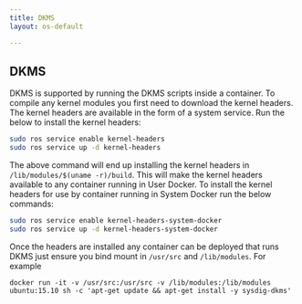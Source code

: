 ```yaml
---
title: DKMS
layout: os-default

---
```


## DKMS

DKMS is supported by running the DKMS scripts inside a container.  To compile any kernel modules you first need to download the kernel headers.  The kernel headers are available in the form of a system service.  Run the below to install the kernel headers:

```sh
sudo ros service enable kernel-headers
sudo ros service up -d kernel-headers
```

The above command will end up installing the kernel headers in `/lib/modules/$(uname -r)/build`.  This will make the kernel headers available to any container running in User Docker.  To install the kernel headers for use by container running in System Docker run the below commands:

```sh
sudo ros service enable kernel-headers-system-docker
sudo ros service up -d kernel-headers-system-docker
```

Once the headers are installed any container can be deployed that runs DKMS just ensure you bind mount in `/usr/src` and `/lib/modules`.  For example

    docker run -it -v /usr/src:/usr/src -v /lib/modules:/lib/modules ubuntu:15.10 sh -c 'apt-get update && apt-get install -y sysdig-dkms'

